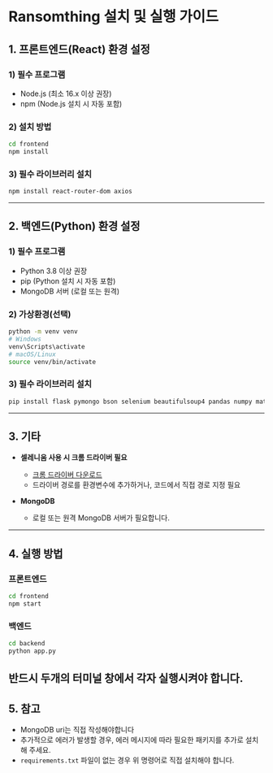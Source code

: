 # Ransomthing 설치 및 실행 가이드

## 1. 프론트엔드(React) 환경 설정

### 1) 필수 프로그램
- Node.js (최소 16.x 이상 권장)
- npm (Node.js 설치 시 자동 포함)

### 2) 설치 방법
```bash
cd frontend
npm install
```

### 3) 필수 라이브러리 설치
```bash
npm install react-router-dom axios
```

---

## 2. 백엔드(Python) 환경 설정

### 1) 필수 프로그램
- Python 3.8 이상 권장
- pip (Python 설치 시 자동 포함)
- MongoDB 서버 (로컬 또는 원격)

### 2) 가상환경(선택)
```bash
python -m venv venv
# Windows
venv\Scripts\activate
# macOS/Linux
source venv/bin/activate
```

### 3) 필수 라이브러리 설치
```bash
pip install flask pymongo bson selenium beautifulsoup4 pandas numpy matplotlib seaborn python-dotenv plotly geopandas pycountry
```

---

## 3. 기타

- **셀레니움 사용 시 크롬 드라이버 필요**
  - [크롬 드라이버 다운로드](https://chromedriver.chromium.org/downloads)
  - 드라이버 경로를 환경변수에 추가하거나, 코드에서 직접 경로 지정 필요

- **MongoDB**
  - 로컬 또는 원격 MongoDB 서버가 필요합니다.

---

## 4. 실행 방법

### 프론트엔드
```bash
cd frontend
npm start
```

### 백엔드
```bash
cd backend
python app.py
```
반드시 두개의 터미널 창에서 각자 실행시켜야 합니다.
---

## 5. 참고
- MongoDB uri는 직접 작성해야합니다
- 추가적으로 에러가 발생할 경우, 에러 메시지에 따라 필요한 패키지를 추가로 설치해 주세요.
- `requirements.txt` 파일이 없는 경우 위 명령어로 직접 설치해야 합니다.
